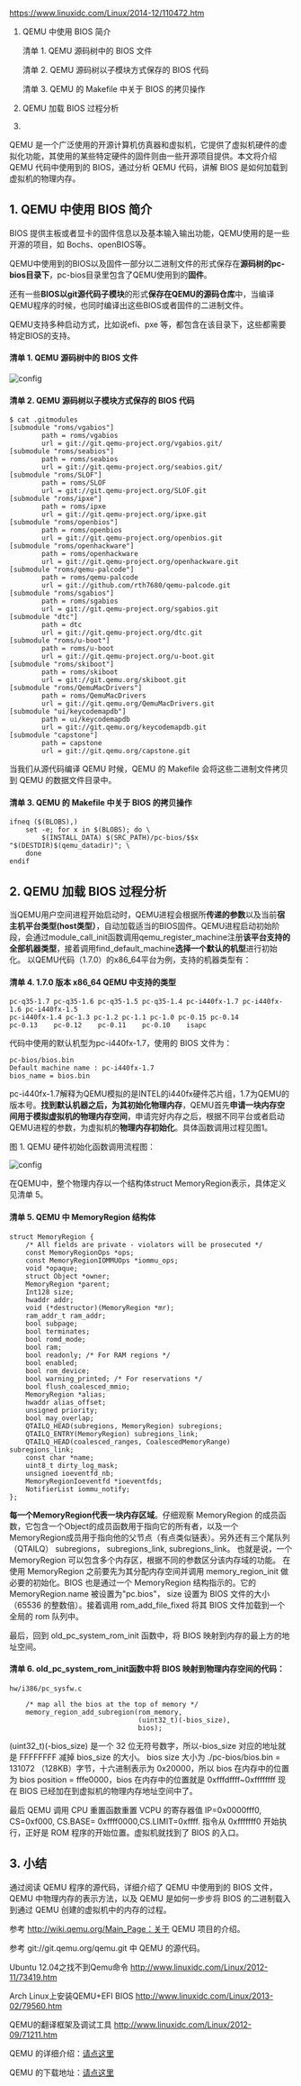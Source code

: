 https://www.linuxidc.com/Linux/2014-12/110472.htm

1. QEMU 中使用 BIOS 简介

    清单 1. QEMU 源码树中的 BIOS 文件

    清单 2. QEMU 源码树以子模块方式保存的 BIOS 代码

    清单 3. QEMU 的 Makefile 中关于 BIOS 的拷贝操作
    
2. QEMU 加载 BIOS 过程分析
3. 

QEMU 是一个广泛使用的开源计算机仿真器和虚拟机，它提供了虚拟机硬件的虚拟化功能，其使用的某些特定硬件的固件则由一些开源项目提供。本文将介绍 QEMU 代码中使用到的 BIOS，通过分析 QEMU 代码，讲解 BIOS 是如何加载到虚拟机的物理内存。

## 1. QEMU 中使用 BIOS 简介

BIOS 提供主板或者显卡的固件信息以及基本输入输出功能，QEMU使用的是一些开源的项目，如 Bochs、openBIOS等。

QEMU中使用到的BIOS以及固件一部分以二进制文件的形式保存在**源码树的pc-bios目录下**，pc-bios目录里包含了QEMU使用到的**固件**。

还有一些**BIOS以git源代码子模块**的形式**保存在QEMU的源码仓库**中，当编译QEMU程序的时候，也同时编译出这些BIOS或者固件的二进制文件。

QEMU支持多种启动方式，比如说efi、pxe 等，都包含在该目录下，这些都需要特定BIOS的支持。

#### 清单 1. QEMU 源码树中的 BIOS 文件

![config](images/1.png)

#### 清单 2. QEMU 源码树以子模块方式保存的 BIOS 代码

```
$ cat .gitmodules
[submodule "roms/vgabios"]
        path = roms/vgabios
        url = git://git.qemu-project.org/vgabios.git/
[submodule "roms/seabios"]
        path = roms/seabios
        url = git://git.qemu-project.org/seabios.git/
[submodule "roms/SLOF"]
        path = roms/SLOF
        url = git://git.qemu-project.org/SLOF.git
[submodule "roms/ipxe"]
        path = roms/ipxe
        url = git://git.qemu-project.org/ipxe.git
[submodule "roms/openbios"]
        path = roms/openbios
        url = git://git.qemu-project.org/openbios.git
[submodule "roms/openhackware"]
        path = roms/openhackware
        url = git://git.qemu-project.org/openhackware.git
[submodule "roms/qemu-palcode"]
        path = roms/qemu-palcode
        url = git://github.com/rth7680/qemu-palcode.git
[submodule "roms/sgabios"]
        path = roms/sgabios
        url = git://git.qemu-project.org/sgabios.git
[submodule "dtc"]
        path = dtc
        url = git://git.qemu-project.org/dtc.git
[submodule "roms/u-boot"]
        path = roms/u-boot
        url = git://git.qemu-project.org/u-boot.git
[submodule "roms/skiboot"]
        path = roms/skiboot
        url = git://git.qemu.org/skiboot.git
[submodule "roms/QemuMacDrivers"]
        path = roms/QemuMacDrivers
        url = git://git.qemu.org/QemuMacDrivers.git
[submodule "ui/keycodemapdb"]
        path = ui/keycodemapdb
        url = git://git.qemu.org/keycodemapdb.git
[submodule "capstone"]
        path = capstone
        url = git://git.qemu.org/capstone.git
```

当我们从源代码编译 QEMU 时候，QEMU 的 Makefile 会将这些二进制文件拷贝到 QEMU 的数据文件目录中。

#### 清单 3. QEMU 的 Makefile 中关于 BIOS 的拷贝操作

```
ifneq ($(BLOBS),)
    set -e; for x in $(BLOBS); do \
        $(INSTALL_DATA) $(SRC_PATH)/pc-bios/$$x "$(DESTDIR)$(qemu_datadir)"; \
    done
endif
```

## 2. QEMU 加载 BIOS 过程分析

当QEMU用户空间进程开始启动时，QEMU进程会根据所**传递的参数**以及当前**宿主机平台类型(host类型）**，自动加载适当的BIOS固件。QEMU进程启动初始阶段，会通过module\_call\_init函数调用qemu\_register\_machine注册**该平台支持的全部机器类型**，接着调用find\_default\_machine**选择一个默认的机型**进行初始化。 以QEMU代码（1.7.0）的x86_64平台为例，支持的机器类型有：

#### 清单 4. 1.7.0 版本 x86_64 QEMU 中支持的类型

```
pc-q35-1.7 pc-q35-1.6 pc-q35-1.5 pc-q35-1.4 pc-i440fx-1.7 pc-i440fx-1.6 pc-i440fx-1.5
pc-i440fx-1.4 pc-1.3 pc-1.2 pc-1.1 pc-1.0 pc-0.15 pc-0.14
pc-0.13    pc-0.12    pc-0.11    pc-0.10    isapc
```

代码中使用的默认机型为pc-i440fx-1.7，使用的 BIOS 文件为：

```
pc-bios/bios.bin
Default machine name : pc-i440fx-1.7
bios_name = bios.bin
```

pc-i440fx-1.7解释为QEMU模拟的是INTEL的i440fx硬件芯片组，1.7为QEMU的版本号。**找到默认机器之后，为其初始化物理内存**，QEMU首先**申请一块内存空间用于模拟虚拟机的物理内存空间**，申请完好内存之后，根据不同平台或者启动QEMU进程的参数，为虚拟机的**物理内存初始化**。具体函数调用过程见图1。

图 1. QEMU 硬件初始化函数调用流程图：

![config](images/2.jpg)

在QEMU中，整个物理内存以一个结构体struct MemoryRegion表示，具体定义见清单 5。

#### 清单 5. QEMU 中 MemoryRegion 结构体

```
struct MemoryRegion {
    /* All fields are private - violators will be prosecuted */
    const MemoryRegionOps *ops;
    const MemoryRegionIOMMUOps *iommu_ops;
    void *opaque;
    struct Object *owner;
    MemoryRegion *parent;
    Int128 size;
    hwaddr addr;
    void (*destructor)(MemoryRegion *mr);
    ram_addr_t ram_addr;
    bool subpage;
    bool terminates;
    bool romd_mode;
    bool ram;
    bool readonly; /* For RAM regions */
    bool enabled;
    bool rom_device;
    bool warning_printed; /* For reservations */
    bool flush_coalesced_mmio;
    MemoryRegion *alias;
    hwaddr alias_offset;
    unsigned priority;
    bool may_overlap;
    QTAILQ_HEAD(subregions, MemoryRegion) subregions;
    QTAILQ_ENTRY(MemoryRegion) subregions_link;
    QTAILQ_HEAD(coalesced_ranges, CoalescedMemoryRange) subregions_link;
    const char *name;
    uint8_t dirty_log_mask;
    unsigned ioeventfd_nb;
    MemoryRegionIoeventfd *ioeventfds;
    NotifierList iommu_notify;
};
```

**每一个MemoryRegion代表一块内存区域**。仔细观察 MemoryRegion 的成员函数，它包含一个Object的成员函数用于指向它的所有者，以及一个 MemoryRegion成员用于指向他的父节点（有点类似链表）。另外还有三个尾队列（QTAILQ） subregions， subregions\_link, subregions\_link。 也就是说，一个 MemoryRegion 可以包含多个内存区，根据不同的参数区分该内存域的功能。 在使用 MemoryRegion 之前要先为其分配内存空间并调用 memory\_region\_init 做必要的初始化。BIOS 也是通过一个 MemoryRegion 结构指示的。它的 MemoryRegion.name 被设置为"pc.bios"， size 设置为 BIOS 文件的大小（65536 的整数倍）。接着调用 rom\_add\_file\_fixed 将其 BIOS 文件加载到一个全局的 rom 队列中。

最后，回到 old\_pc\_system\_rom\_init 函数中，将 BIOS 映射到内存的最上方的地址空间。

#### 清单 6. old\_pc\_system\_rom\_init函数中将 BIOS 映射到物理内存空间的代码：

```
hw/i386/pc_sysfw.c

    /* map all the bios at the top of memory */
    memory_region_add_subregion(rom_memory,
                                (uint32_t)(-bios_size),
                                bios);
```

(uint32\_t)(\-bios\_size) 是一个 32 位无符号数字，所以-bios\_size 对应的地址就是 FFFFFFFF 减掉 bios\_size 的大小。 bios size 大小为 ./pc-bios/bios.bin = 131072 （128KB）字节，十六进制表示为 0x20000，所以 bios 在内存中的位置为 bios position = fffe0000，bios 在内存中的位置就是 0xfffdffff~0xffffffff 现在 BIOS 已经加在到虚拟机的物理内存地址空间中了。

最后 QEMU 调用 CPU 重置函数重置 VCPU 的寄存器值 IP=0x0000fff0, CS=0xf000, CS.BASE= 0xffff0000,CS.LIMIT=0xffff. 指令从 0xfffffff0 开始执行，正好是 ROM 程序的开始位置。虚拟机就找到了 BIOS 的入口。

## 3. 小结

通过阅读 QEMU 程序的源代码，详细介绍了 QEMU 中使用到的 BIOS 文件，QEMU 中物理内存的表示方法，以及 QEMU 是如何一步步将 BIOS 的二进制载入到通过 QEMU 创建的虚拟机中的内存的过程。

参考 http://wiki.qemu.org/Main_Page：关于 QEMU 项目的介绍。

参考 git://git.qemu.org/qemu.git 中 QEMU 的源代码。

Ubuntu 12.04之找不到Qemu命令 http://www.linuxidc.com/Linux/2012-11/73419.htm

Arch Linux上安装QEMU+EFI BIOS http://www.linuxidc.com/Linux/2013-02/79560.htm

QEMU的翻译框架及调试工具 http://www.linuxidc.com/Linux/2012-09/71211.htm

QEMU 的详细介绍：[请点这里](https://www.linuxidc.com/Linux/2013-08/88894.htm)

QEMU 的下载地址：[请点这里](https://www.linuxidc.com/down.aspx?id=960)

